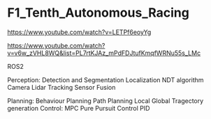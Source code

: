 # F1_Tenth_Autonomous_Racing

https://www.youtube.com/watch?v=LETPf6eoyYg


https://www.youtube.com/watch?v=v6w_zVHL8WQ&list=PL7rtKJAz_mPdFDJtufKmqfWRNu55s_LMc


ROS2

Perception:
  Detection and Segmentation
  Localization
    NDT algorithm
    Camera
    Lidar
  Tracking
  Sensor Fusion
  
Planning:
  Behaviour Planning
  Path Planning
    Local
    Global
  Tragectory generation
Control:
  MPC
  Pure Pursuit Control
  PID
